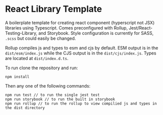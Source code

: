 # React Library Template

A boilerplate template for creating react component (hyperscript not JSX) libraries using Typescript. Comes
preconfigured with Rollup, Jest/React-Testing-Library, and Storybook. Style configuration is currently for SASS, `.scss` but could easily be changed.

Rollup compiles js and types to esm and cjs by default. ESM output is in the `dist/esm/index.js` while the CJS output is in the `dist/cjs/index.js`. Types are located at `dist/index.d.ts`.

To run clone the repository and run:

```
npm install
```

Then any one of the following commands:

```
npm run test // to run the single jest test
npm run storybook // to run the built in storybook
npm run rollup // to run the rollup to view compilied js and types in the dist directory
```
